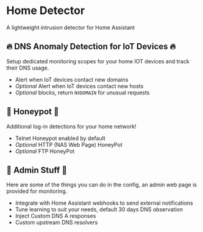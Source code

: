 # Home Detector

A lightweight intrusion detector for Home Assistant

## 🔥 DNS Anomaly Detection for IoT Devices 🔥

Setup dedicated monitoring scopes for your home IOT devices and track their DNS usage.

*  Alert when IoT devices contact new domains
* _Optional_ Alert when IoT devices contact new hosts
* _Optional_ blocks, return `NXDOMAIN` for unusual requests

## 🍯 Honeypot 🍯

Additional log-in detections for your home network! 

* Telnet Honeypot enabled by default
* _Optional_ HTTP (NAS Web Page) HoneyPot
* _Optional_ FTP HoneyPot

## 📝 Admin Stuff 📝

Here are some of the things you can do in the config, an admin web page is provided for monitoring.

* Integrate with Home Assistant webhooks to send external notifications
* Tune learning to suit your needs, default 30 days DNS observation
* Inject Custom DNS A responses
* Custom upstream DNS resolvers
